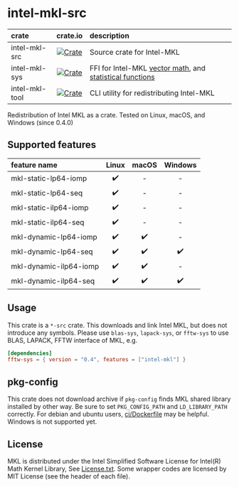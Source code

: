 # intel-mkl-src

|crate | crate.io | description |
|:-----|:--------:|:------------|
|intel-mkl-src| [![Crate](http://meritbadge.herokuapp.com/intel-mkl-src)](https://crates.io/crates/intel-mkl-src)| Source crate for Intel-MKL |
|intel-mkl-sys| [![Crate](http://meritbadge.herokuapp.com/intel-mkl-sys)](https://crates.io/crates/intel-mkl-sys)| FFI for Intel-MKL [vector math][VM], and [statistical functions][VSL] |
|intel-mkl-tool| [![Crate](http://meritbadge.herokuapp.com/intel-mkl-tool)](https://crates.io/crates/intel-mkl-tool)| CLI utility for redistributing Intel-MKL |

Redistribution of Intel MKL as a crate. Tested on Linux, macOS, and Windows (since 0.4.0)

[VM]:  https://software.intel.com/en-us/mkl-developer-reference-c-vector-mathematical-functions
[VSL]: https://software.intel.com/en-us/mkl-developer-reference-c-statistical-functions

## Supported features

| feature name           | Linux              | macOS              | Windows            |
|:-----------------------|:------------------:|:------------------:|:------------------:|
| mkl-static-lp64-iomp   | :heavy_check_mark: | -                  | -                  |
| mkl-static-lp64-seq    | :heavy_check_mark: | -                  | -                  |
| mkl-static-ilp64-iomp  | :heavy_check_mark: | -                  | -                  |
| mkl-static-ilp64-seq   | :heavy_check_mark: | -                  | -                  |
| mkl-dynamic-lp64-iomp  | :heavy_check_mark: | :heavy_check_mark: | -                  |
| mkl-dynamic-lp64-seq   | :heavy_check_mark: | :heavy_check_mark: | :heavy_check_mark: |
| mkl-dynamic-ilp64-iomp | :heavy_check_mark: | :heavy_check_mark: | -                  |
| mkl-dynamic-ilp64-seq  | :heavy_check_mark: | :heavy_check_mark: | :heavy_check_mark: |

## Usage

This crate is a `*-src` crate. This downloads and link Intel MKL, but does not introduce any symbols.
Please use `blas-sys`, `lapack-sys`, or `fftw-sys` to use BLAS, LAPACK, FFTW interface of MKL, e.g.

```toml
[dependencies]
fftw-sys = { version = "0.4", features = ["intel-mkl"] }
```

## pkg-config

This crate does not download archive if `pkg-config` finds MKL shared library installed by other way.
Be sure to set `PKG_CONFIG_PATH` and `LD_LIBRARY_PATH` correctly.
For debian and ubuntu users, [ci/Dockerfile](ci/Dockerfile) may be helpful.
Windows is not supported yet.

## License
MKL is distributed under the Intel Simplified Software License for Intel(R) Math Kernel Library, See [License.txt](License.txt).
Some wrapper codes are licensed by MIT License (see the header of each file).
